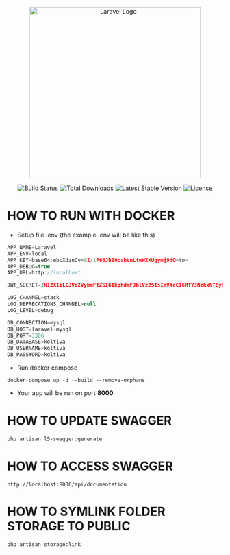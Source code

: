 <p align="center"><a href="https://laravel.com" target="_blank"><img src="https://raw.githubusercontent.com/laravel/art/master/logo-lockup/5%20SVG/2%20CMYK/1%20Full%20Color/laravel-logolockup-cmyk-red.svg" width="400" alt="Laravel Logo"></a></p>

<p align="center">
<a href="https://github.com/laravel/framework/actions"><img src="https://github.com/laravel/framework/workflows/tests/badge.svg" alt="Build Status"></a>
<a href="https://packagist.org/packages/laravel/framework"><img src="https://img.shields.io/packagist/dt/laravel/framework" alt="Total Downloads"></a>
<a href="https://packagist.org/packages/laravel/framework"><img src="https://img.shields.io/packagist/v/laravel/framework" alt="Latest Stable Version"></a>
<a href="https://packagist.org/packages/laravel/framework"><img src="https://img.shields.io/packagist/l/laravel/framework" alt="License"></a>
</p>

# HOW TO RUN WITH DOCKER
- Setup file .env (the example .env will be like this)
```javascript
APP_NAME=Laravel
APP_ENV=local
APP_KEY=base64:ebcXdznCy+9I/1F66JhZ0cabVnLtmWZKUgymj9dQ+to=
APP_DEBUG=true
APP_URL=http://localhost

JWT_SECRET=3N1ZXIiLCJVc2VybmFtZSI6IkphdmFJblVzZSIsImV4cCI6MTY3NzkxNTEyOCwiaW

LOG_CHANNEL=stack
LOG_DEPRECATIONS_CHANNEL=null
LOG_LEVEL=debug

DB_CONNECTION=mysql
DB_HOST=laravel-mysql
DB_PORT=3306
DB_DATABASE=koltiva
DB_USERNAME=koltiva
DB_PASSWORD=koltiva
```
- Run docker compose
```
docker-compose up -d --build --remove-orphans
```
- Your app will be run on port **8000**


# HOW TO UPDATE SWAGGER
```
php artisan l5-swagger:generate
```

# HOW TO ACCESS SWAGGER
```
http://localhost:8000/api/documentation
```

# HOW TO SYMLINK FOLDER STORAGE TO PUBLIC
```
php artisan storage:link
```
